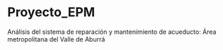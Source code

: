 # Proyecto_EPM
Análisis del sistema de reparación y mantenimiento de acueducto: Área metropolitana del Valle de Aburrá
